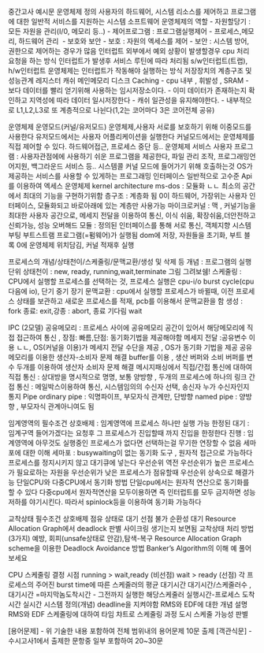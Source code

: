 중간고사 예시문
운영체제 정의
	사용자의 하드웨어, 시스템 리소스를 제어하고 프로그램에 대한 일반적 서비스를 지원하는 시스템 소프트웨어
운영체제의 역할
	- 자원할당기 : 모든 자원을 관리(I/0, 메모리 등..)
	- 제어프로그램 : 프로그램실행제어
	- 프로세스,메모리, 하드웨어 관리 
	- 보호와 보안
	    - 보호 : 자원의 엑세스를 제어
	    - 보안 : 시스템 방어, 권한으로 제어하는 경우가 많음
인터럽트
	외부에서 예외 상황이 발생할경우 cpu 처리 요청을 하는 방식
	인터럽트가 발생후 서비스 루틴에 따라 처리됨
	s/w인터럽트(트랩), h/w인터럽트
	운영체제는 인터럽트가 작동해야 실행하는 방식
저장장치의 계층구조 및 성능관계
	레지스터 캐쉬 메인메모리 디스크
Caching
	- cpu 내부 , 휘발성 , SRAM
	- 보다 데이터를 빨리 얻기위해 사용하는 임시저장소이다.
	- 이미 데이터가 존재하는지 확인하고 지역성에 따라 데이터 일시저장한다
	- 캐쉬 일관성을 유지해야한다.
	- 내부적으로 L1,L2,L3로 또 계층적으로 나뉜다(1,2는 코어마다 3은 코어전체 공유)

운영체제 운영모드(커널/유저모드)
	운영체제,사용자 서로를 보호하기 위해 이중모드를 사용한다
	유저모드에서는 사용자 어플리케이션을 실행한다
	커널모드에서는 운영체제를 직접 제어할 수 있다.  하드웨어접근, 프로세스 중단 등..
운영체제 서비스 
	사용자 프로그램 : 사용자관점에에 사용하기 쉬운 프로그램을 제공한다, 파일 관리 조작, 프로그래밍언어지원, 백그라운드 서비스 등..
시스템콜
	커널 모드에 들어가기 위해 호출하는것
	OS가 제공하는 서비스를 사용할 수 있게하는 프로그래밍 인터페이스
	일반적으로 고수준 Api를 이용하여 엑세스
운영체제 kernel architecture 
	ms-dos : 모듈화 ㄴㄴ 최소의 공간에서 최대의 기능을 구현하기위함
	층구조 : 계층화 됨 0이 하드웨어, 가장위는 사용자 인터페이스, 모듈화되고 바로아래에 있는 계층만 사용가능
	마이크로커널 : 맥 , 커널기능을 최대한 사용자 공간으로, 메세지 전달을 이용하여 통신, 이식 쉬움, 확장쉬움,더안전하고 신뢰가능, 성능 오버해드
	모듈 : 정의된 인터페이스를 통해 서로 통신, 객체지향
시스템 부팅
	부트스트램 프로그램(=펌웨어)가 실행됨
	dom에 저장, 자원들을 초기화, 부트 블록 0에 운영체제 위치담김, 커널 적재후 실행

프로세스의 개념/상태천이/스케줄링/문맥교환/생성 및 삭제 등 
	개념 : 프로그램의 실행 단위
	상태천이 : new, ready, running,wait,terminate 그림 그려보쉠!
	 스케줄링 : CPU에서 실행할 프로세스를 선택하는 것, 프로세스 실행은 cpu-i/o burst cycle(cpu 다음에 io), 단기 중기 장기
	문맥교환 : cpu에서 실행할 프로세스가 바뀔때, 이전 프로세스 상태를 보관하고 새로운 프로세스를 적재,  pcb를 이용해서 문맥교환을 함
	생성 : fork 종료: exit,강종 : abort, 종료 기다림 wait
	
IPC (2모델)
	공유메모리 : 프로세스 사이에 공유메모리 공간이 있어서 해당메모리에 직접 접근하여 통신 , 장점: 빠름,단점: 동기화기법을 제공해야함
	메세지 전달 :공유변수 이용 ㄴㄴ, OS(커널을 이용)가 메세지 전달 수단을 제공 , OS가 동기화 기법을 제공
공유메모리를 이용한 생산자-소비자 문제 해결
	buffer를 이용 , 생산 버퍼와 소비 버퍼를 변수 두개를 이용하여 생산자 소비자 문제 해결
메시지패싱에서 직접/간접 통신에 대하여
	 직접 통신 : 상대방을 명시적으로 명명, 보통 양방향 , 두개의 프로세스에 하나의 링크
	 간접 통신 : 메일박스이용하여 통신, 시스템임의의 수신자 선택, 송신자 누가 수신자인지 통지
Pipe
	ordinary pipe : 익명파이프, 부모자식 관계만, 단방향
	named pipe : 양방향 , 부모자식 관계아니여도 됨

임계영역의 필수조건
	상호배제 : 임계영역에 프로세스 하나만 실행 가능
	한정된 대기 : 임계구역 들어가겠다는 요청후 그 프로세스가 진입할때 까지 진입을 한정한다
	진행 : 임계영역에 아무것도 실행중인 프로세스가 없다면 선택하는걸 무기한 연장할 수 없음
세마포에 대한 이해
	세마포 : busywaiting이 없는 동기화 도구 , 원자적 접근으로 가능하다
	프로세스를 정지시키지 않고 대기큐에 넣는다
우선순위 역전
	우선순위가 높은 프로세스가 필요로하는 자원을 우선순위가 낮은 프로세스가 점유할때
	우선순위 상속으로 해결가능
단일CPU와 다중CPU에서 동기화 방법
	단일cpu에서는 원자적 연산으로 동기화를 할 수 있다
	다중cpu에서 원자적연산을 모두이용하면 즉 인터럽트를 모두 금지하면 성능 저하를 야기시킨다. 따라서 spinlock등을 이용하여 동기화 가능하다

교착상태 필수조건
	상호배제
	점유 상태로 대기
	선점 불가
	순환성 대기
Resource Allocation Graph에서 deadlock 판별
	사이크링 생기는지 보면됨
교착상태 처리 방법(3가지)
	예방, 회피(unsafe상태로 안감),탐색-복구
Resource Allocation Graph scheme을 이용한 Deadlock Avoidance 방법 Banker’s Algorithm의 이해
	예 풀어보세요
	
CPU 스케줄링 결정 시점
	running > wait,ready (비선점)
	wait > ready (선점)
각 프로세스의 주어진 burst time에 따른 스케줄러의 평균 대기시간
	대기시간/스케줄러수 , 대기시간 =마지막놈도착시간 - 그전까지 실행한 해당스케줄러 실행시간-프로세스 도착시간
실시간 시스템 정의(개념)
deadline을 지켜야함
RMS와 EDF에 대한 개념 설명
RMS와 EDF 스케줄링에 대하여 타임 챠트로 스케줄링 과정 도시 스케줄 가능성 판별


[용어문제] - 위 기술한 내용 포함하여 전체 범위내의 용어문제 10문 출제 [객관식문] - 수시고사1에서 출제한 문항중 일부 포함하여 20~30문
